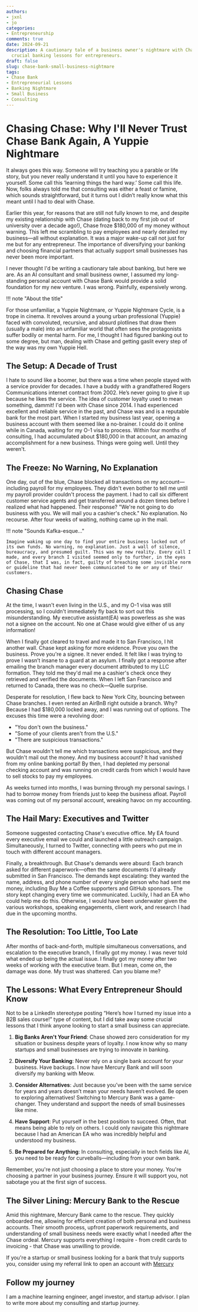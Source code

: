 ```yaml
---
authors:
- jxnl
- jo
categories:
- Entrepreneurship
comments: true
date: 2024-09-21
description: A cautionary tale of a business owner's nightmare with Chase Bank, revealing
  crucial banking lessons for entrepreneurs.
draft: false
slug: chase-bank-small-business-nightmare
tags:
- Chase Bank
- Entrepreneurial Lessons
- Banking Nightmare
- Small Business
- Consulting
---
```


# Chasing Chase: Why I'll Never Trust Chase Bank Again, A Yuppie Nightmare

It always goes this way. Someone will try teaching you a parable or life story, but you never really understand it until you have to experience it yourself. Some call this ‘learning things the hard way.’  Some call this life. Now, folks always told me that consulting was either a feast or famine, which sounds straightforward, but it turns out I didn’t really know what this meant until I had to deal with Chase. 

Earlier this year, for reasons that are still not fully known to me, and despite my existing relationship with Chase (dating back to my first job out of university over a decade ago!), Chase froze $180,000 of my money without warning.
This left me scrambling to pay employees and nearly derailed my business—all without explanation. It was a major wake-up call not just for me but for any entrepreneur. The importance of diversifying your banking and choosing financial partners that actually support small businesses has never been more important.

<!-- more -->
I never thought I'd be writing a cautionary tale about banking, but here we are. As an AI consultant and small business owner, I assumed my long-standing personal account with Chase Bank would provide a solid foundation for my new venture. I was wrong. Painfully, expensively wrong.

!!! note "About the title"

  For those unfamiliar, a Yuppie Nightmare, or Yuppie Nightmare Cycle, is a trope in cinema. It revolves around a young urban professional (Yuppie) faced with convoluted, recursive, and absurd plotlines that draw them (usually a male) into an unfamiliar world that often sees the protagonists suffer bodily or mental harm.  For me, I thought I had figured banking out to some degree, but man, dealing with Chase and getting gaslit every step of the way was my own Yuppie Hell.


## The Setup: A Decade of Trust

I hate to sound like a boomer, but there was a time when people stayed with a service provider for decades. I have a buddy with a grandfathered Rogers Communications internet contract from 2002. He’s never going to give it up because he likes the service. The idea of customer loyalty used to mean something, dammit! I'd been with Chase since 2014. I had experienced excellent and reliable service in the past, and Chase was and is a reputable bank for the most part. When I started my business last year, opening a business account with them seemed like a no-brainer. I could do it online while in Canada, waiting for my O-1 visa to process. Within four months of consulting, I had accumulated about $180,000 in that account, an amazing accomplishment for a new business. Things were going well. Until they weren't.

## The Freeze: No Warning, No Explanation

One day, out of the blue, Chase blocked all transactions on my account—including payroll for my employees. They didn't even bother to tell me until my payroll provider couldn't process the payment. I had to call six different customer service agents and get transferred around a dozen times before I realized what had happened. Their response? "We're not going to do business with you. We will mail you a cashier's check." No explanation. No recourse. After four weeks of waiting, nothing came up in the mail.

!!! note "Sounds Kafka-esque…"

    Imagine waking up one day to find your entire business locked out of its own funds. No warning, no explanation. Just a wall of silence, bureaucracy, and presumed guilt. This was my new reality. Every call I made, and every branch I visited seemed only to further, in the eyes of Chase, that I was, in fact, guilty of breaching some invisible norm or guideline that had never been communicated to me or any of their customers. 

## Chasing Chase

At the time, I wasn't even living in the U.S., and my O-1 visa was still processing, so I couldn't immediately fly back to sort out this misunderstanding. My executive assistant(EA) was powerless as she was not a signee on the account. No one at Chase would give either of us any information!

When I finally got cleared to travel and made it to San Francisco, I hit another wall. Chase kept asking for more evidence. Prove you own the business. Prove you're a signee. It never ended. It felt like I was trying to prove I wasn’t insane to a guard at an asylum. I finally got a response after emailing the branch manager every document attributed to my LLC formation. They told me they'd mail me a cashier's check once they retrieved and verified the documents. When I left San Francisco and returned to Canada, there was no check—Quelle surprise. 

Desperate for resolution, I flew back to New York City, bouncing between Chase branches. I even rented an AirBnB right outside a branch. Why? Because I had $180,000 locked away, and I was running out of options.
The excuses this time were a revolving door:

- "You don't own the business."
- "Some of your clients aren't from the U.S."
- "There are suspicious transactions."

But Chase wouldn't tell me which transactions were suspicious, and they wouldn't mail out the money. And my business account? It had vanished from my online banking portal! By then, I had depleted my personal checking account and was running on credit cards from which I would have to sell stocks to pay my employees.

As weeks turned into months, I was burning through my personal savings. I had to borrow money from friends just to keep the business afloat. Payroll was coming out of my personal account, wreaking havoc on my accounting. 

## The Hail Mary: Executives and Twitter

Someone suggested contacting Chase's executive office. My EA found every executive email we could and launched a little outreach campaign. Simultaneously, I turned to Twitter, connecting with peers who put me in touch with different account managers.

Finally, a breakthrough. But Chase's demands were absurd: Each branch asked for different paperwork—often the same documents I'd already submitted in San Francisco. The demands kept escalating: they wanted the name, address, and phone number of every single person who had sent me money, including Buy Me a Coffee supporters and GitHub sponsors. The story kept changing every time we communicated. Luckily, I had an EA who could help me do this. Otherwise, I would have been underwater given the various workshops, speaking engagements, client work, and research I had due in the upcoming months.

## The Resolution: Too Little, Too Late

After months of back-and-forth, multiple simultaneous conversations, and escalation to the executive branch, I finally got my money. I was never told what ended up being the actual issue. I finally got my money after two weeks of working with the executive team. But I mean, come on, the damage was done. My trust was shattered. Can you blame me?

## The Lessons: What Every Entrepreneur Should Know

Not to be a LinkedIn stereotype posting “Here’s how I turned my issue into a B2B sales course!”  type of content, but I did take away some crucial lessons that I think anyone looking to start a small business can appreciate.

1. **Big Banks Aren't Your Friend**: Chase showed zero consideration for my situation or business despite years of loyalty. I now know why so many startups and small businesses are trying to innovate in banking.

2. **Diversify Your Banking**: Never rely on a single bank account for your business. Have backups. I now have Mercury Bank and will soon diversify my banking with Meow.

3. **Consider Alternatives**:  Just because you’ve been with the same service for years and years doesn’t mean your needs haven’t evolved. Be open to exploring alternatives! Switching to Mercury Bank was a game-changer. They understand and support the needs of small businesses like mine.

4. **Have Support**: Put yourself in the best position to succeed. Often, that means being able to rely on others.  I could only navigate this nightmare because I had an American EA who was incredibly helpful and understood my business. 

5. **Be Prepared for Anything**: In consulting, especially in tech fields like AI, you need to be ready for curveballs—including from your own bank.

Remember, you're not just choosing a place to store your money. You're choosing a partner in your business journey. Ensure it will support you, not sabotage you at the first sign of success. 

## The Silver Lining: Mercury Bank to the Rescue

Amid this nightmare, Mercury Bank came to the rescue. They quickly onboarded me, allowing for efficient creation of both personal and business accounts. Their smooth process, upfront paperwork requirements, and understanding of small business needs were exactly what I needed after the Chase ordeal. Mercury supports everything I require - from credit cards to invoicing - that Chase was unwilling to provide.

If you're a startup or small business looking for a bank that truly supports you, consider using my referral link to open an account with [Mercury](https://app.mercury.com/r/567)

## Follow my journey

<script async data-uid="fe6b71773e" src="https://fivesixseven.ck.page/fe6b71773e/index.js"></script>

I am a machine learning engineer, angel investor, and startup advisor. I plan to write more about my consulting and startup journey.